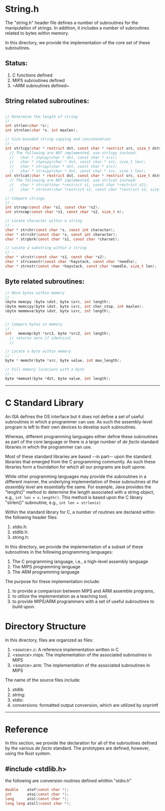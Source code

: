 # String.h

The "string.h" header file defines a number of subroutines for the manipulation of strings.  In addition, it includes a number of subroutines related to bytes within memory.

In this directory, we provide the implementation of the core set of these subroutines.

## Status:
   1. C functions defined
   1. MIPS subroutines defined
   1. ~ARM subroutines defined~

## String related subroutines:

```c

// Determine the length of string
// -
int strlen(char *s);
int strnlen(char *s, int maxlen);

// Size-bounded string copying and concatenation
// -
int strlcpy(char * restrict dst, const char * restrict src, size_t dstsize);
  // The following are NOT implemented, use strlcpy instead:
  //   char * stpcpy(char * dst, const char * src);
  //   char * stpncpy(char * dst, const char * src, size_t len);
  //   char * strcpy(char * dst, const char * src);
  //   char * strncpy(char * dst, const char * src, size_t len);
int strlcat(char * restrict dst, const char * restrict src, size_t dstsize);
  // The following are NOT implemented, use strlcat instead:
  //   char * strcat(char *restrict s1, const char *restrict s2);
  //   char * strncat(char *restrict s1, const char *restrict s2, size_t n);

// Compare strings
// -
int strcmp(const char *s1, const char *s2);
int strncmp(const char *s1, const char *s2, size_t n);

// Locate character within a string
// - 
char * strchr(const char *s, const int character);
char * strrchr(const char *s, const int character);
char * strpbrk(const char *s1, const char *charset);

// Locate a substring within a string
// -
char * strstr(const char *s1, const char *s2);
char * strcasestr(const char *haystack, const char *needle);
char * strnstr(const char *haystack, const char *needle, size_t len);

```

## Byte related subroutines:

```c
// Move bytes within memory
// -
&byte memcpy (byte &dst, byte &src, int length);
&byte memccpy(byte &dst, byte &src, int char_stop, int maxlen);
&byte memmove(byte &dst, byte &src, int length);


// Compare bytes in memory
// -
int   memcmp(byt *src1, byte *src2, int length);
  // returns zero if identical
  // 

// Locate a byte within memory
// -
byte * memchr(byte *src, byte value, int max_length);

// Fill memory locations with a byte
// -
byte *memset(byte *dst, byte value, int length);

```

---
# C Standard Library

An ISA defines the OS interface but it does not define a set of useful subroutines in which a programmer can use.  As such the assembly-level program is left to their own devices to develop such subroutines.

Whereas, different programming languages either define these subroutines as part of the core language or there is a large number of _de facto_ standard libraries in which the programmer can use.

Most of these standard libraries are based --in part-- upon the standard libraries that emerged from the C programming community. As such these libraries form a foundation for which all our programs are built upone.

While other programming languages may provide the subroutines in a different manner, the underlying implementation of these subroutines *at the assembly level* are essentially the same.  For example, Java provides the "length()" method to determine the length associated with a string object, e.g., ``int len = x.length()``. This method is based upon the C library "strlen()" subroutine, e.g., ``int len = strlen(x)``

Within the standard library for C, a number of routines are declared within the following header files:

1. stdio.h:
1. stdlib.h:
1. string.h:

In this directory, we provide the implementation of a subset of these subroutines in the following programming languages:

1. The C programming language, i.e., a high-level assembly language
1. The MIPS programming language
1. The ARM programming language

The purpose for these implementation include:

1. to provide a comparison between MIPS and ARM assemble programs,
1. to utilize the implementation as a teaching tool,
1. to provide MIPS/ARM programmers with a set of useful subroutines to build upon.


# Directory Structure

In this directory, files are organized as files:
  1. \<source\>.c: A reference implementation written in C
  1. \<source\>.mips: The implementation of the associated subroutines in MIPS
  1. \<source\>.arm: The implementation of the associated subroutines in MIPS

The name of the source files include:

  1. stdlib
  1. string:
  1. stdio:
  1. conversions: formatted output conversion, which are utilized by snprintf


---
# Reference
In this section, we provide the declaration for all of the subroutines defined by the various _de facto_ standard.  The prototypes are defined, however, using the Rust system.

## \#include <stdlib.h>

the following are conversion routines defined whithin "stdio.h"

```c
double    atof(const char *);
int       atoi(const char *);
long      atol(const char *);
long long atoll(const char *);
```


